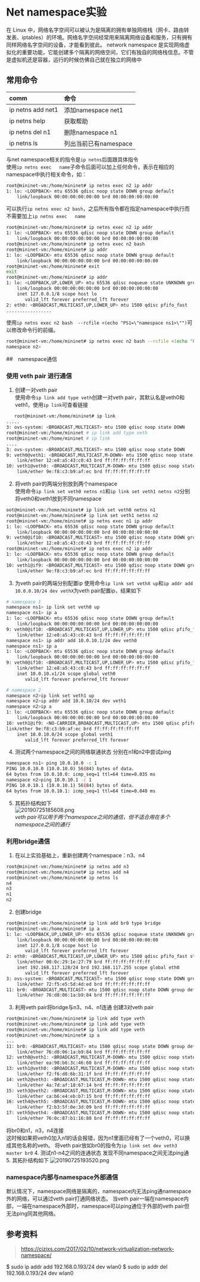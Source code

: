 # Net namespace实验
  在 Linux 中，网络名字空间可以被认为是隔离的拥有单独网络栈（网卡、路由转发表、iptables）的环境。网络名字空间经常用来隔离网络设备和服务，只有拥有同样网络名字空间的设备，才能看到彼此。 network namespace 是实现网络虚拟化的重要功能，它能创建多个隔离的网络空间，它们有独自的网络栈信息。不管是虚拟机还是容器，运行的时候仿佛自己就在独立的网络中

## 常用命令
| comm               | 命令               |
| :----------------- | :----------------- |
| ip netns add  net1 | 添加namespace net1 |
|ip netns help |获取帮助|
|ip netns del n1| 删除namespace n1|
|ip netns ls|列出当前已有namespace|
与net namespace相关的指令是`ip netns`后面跟具体指令  
使用`ip netns exec   name`子命令后面可以加上任何命令，表示在相应的namespace中执行相关命令，如：
```bash
root@mininet-vm:/home/mininet# ip netns exec n2 ip addr
1: lo: <LOOPBACK> mtu 65536 qdisc noop state DOWN group default 
    link/loopback 00:00:00:00:00:00 brd 00:00:00:00:00:00
```
可以执行`ip netns exec n2 bash`，之后所有指令都在指定namespace中执行而不需要加上`ip netns exec   name`
```bash
root@mininet-vm:/home/mininet# ip netns exec n2 ip addr
1: lo: <LOOPBACK> mtu 65536 qdisc noop state DOWN group default 
    link/loopback 00:00:00:00:00:00 brd 00:00:00:00:00:00
root@mininet-vm:/home/mininet# ip netns exec n2 bash
root@mininet-vm:/home/mininet# ip addr
1: lo: <LOOPBACK> mtu 65536 qdisc noop state DOWN group default 
    link/loopback 00:00:00:00:00:00 brd 00:00:00:00:00:00
root@mininet-vm:/home/mininet# exit
exit
root@mininet-vm:/home/mininet# ip addr
1: lo: <LOOPBACK,UP,LOWER_UP> mtu 65536 qdisc noqueue state UNKNOWN group default 
    link/loopback 00:00:00:00:00:00 brd 00:00:00:00:00:00
    inet 127.0.0.1/8 scope host lo
       valid_lft forever preferred_lft forever
2: eth0: <BROADCAST,MULTICAST,UP,LOWER_UP> mtu 1500 qdisc pfifo_fast 
.................
```
使用`ip netns exec n2 bash  --rcfile <(echo "PS1=\"namespace ns1>\"")`可以修改命令行的前缀。
```bash
root@mininet-vm:/home/mininet# ip netns exec n2 bash --rcfile <(echo "PS1=\"namespace n2>\"")
namespace n2>
```
##　namespace通信
### 使用 veth pair 进行通信
1. 创建一对veth pair   
   使用命令`ip link add type veth`创建一对veth pair，其默认名是veth0和veth1，使用`ip link`可查看链接
```bash
   root@mininet-vm:/home/mininet# ip link
.....
3: ovs-system: <BROADCAST,MULTICAST> mtu 1500 qdisc noop state DOWN 
root@mininet-vm:/home/mininet # ip link add type veth
root@mininet-vm:/home/mininet # ip link
....
3: ovs-system: <BROADCAST,MULTICAST> mtu 1500 qdisc noop state DOWN 
9: veth0@veth1: <BROADCAST,MULTICAST,M-DOWN> mtu 1500 qdisc noop state DOWN mode DEFAULT group default qlen 1000
    link/ether 12:e8:a5:43:c0:43 brd ff:ff:ff:ff:ff:ff
10: veth1@veth0: <BROADCAST,MULTICAST,M-DOWN> mtu 1500 qdisc noop state DOWN mode DEFAULT group default qlen 1000
    link/ether 9e:f8:c3:b9:af:ec brd ff:ff:ff:ff:ff:ff
```
2. 将veth pair的两端分别放到两个namespace   
   使用命令`ip link set veth0 netns n1`和`ip link set veth1 netns n2`分别将veth0和veth1放到不同namespace
```bash
oot@mininet-vm:/home/mininet# ip link set veth0 netns n1
root@mininet-vm:/home/mininet# ip link set veth1 netns n2
root@mininet-vm:/home/mininet# ip netns exec n1 ip addr
1: lo: <LOOPBACK> mtu 65536 qdisc noop state DOWN group default 
    link/loopback 00:00:00:00:00:00 brd 00:00:00:00:00:00
9: veth0@if10: <BROADCAST,MULTICAST> mtu 1500 qdisc noop state DOWN group default qlen 1000
    link/ether 12:e8:a5:43:c0:43 brd ff:ff:ff:ff:ff:ff
root@mininet-vm:/home/mininet# ip netns exec n2 ip addr
1: lo: <LOOPBACK> mtu 65536 qdisc noop state DOWN group default 
    link/loopback 00:00:00:00:00:00 brd 00:00:00:00:00:00
10: veth1@if9: <BROADCAST,MULTICAST> mtu 1500 qdisc noop state DOWN group default qlen 1000
    link/ether 9e:f8:c3:b9:af:ec brd ff:ff:ff:ff:ff:ff
```
3. 为veth pair的两端分别配置ip
   使用命令`ip link set vethX up`和`ip addr add  10.0.0.10/24 dev vethX`为veth pair配置ip，结果如下
```bash
# namespace 1
namespace ns1> ip link set veth0 up
namespace ns1> ip a
1: lo: <LOOPBACK> mtu 65536 qdisc noop state DOWN group default 
    link/loopback 00:00:00:00:00:00 brd 00:00:00:00:00:00
9: veth0@if10: <BROADCAST,MULTICAST,UP,LOWER_UP> mtu 1500 qdisc pfifo_fast state UP group default qlen 1000
    link/ether 12:e8:a5:43:c0:43 brd ff:ff:ff:ff:ff:ff
namespace ns1> ip addr add 10.0.10.1/24 dev veth0
namespace ns1> ip a
1: lo: <LOOPBACK> mtu 65536 qdisc noop state DOWN group default 
    link/loopback 00:00:00:00:00:00 brd 00:00:00:00:00:00
9: veth0@if10: <BROADCAST,MULTICAST,UP,LOWER_UP> mtu 1500 qdisc pfifo_fast state UP group default qlen 1000
    link/ether 12:e8:a5:43:c0:43 brd ff:ff:ff:ff:ff:ff
    inet 10.0.10.x1/24 scope global veth0
       valid_lft forever preferred_lft forever

# namespace 2
namespace n2>ip link set veth1 up
namespace n2>ip addr add 10.0.10/24 dev veth1
namespace n2>ip a
1: lo: <LOOPBACK> mtu 65536 qdisc noop state DOWN group default 
    link/loopback 00:00:00:00:00:00 brd 00:00:00:00:00:00
10: veth1@if9: <NO-CARRIER,BROADCAST,MULTICAST,UP> mtu 1500 qdisc pfifo_fast state LOWERLAYERDOWN group default qlen 1000
link/ether 9e:f8:c3:b9:af:ec brd ff:ff:ff:ff:ff:ff
    inet 10.0.10.0/24 scope global veth1
       valid_lft forever preferred_lft forever
```
   4. 测试两个namespace之间的网络联通状态
   分别在n1和n2中尝试ping
```bash
namespace ns1> ping 10.0.10.0 -c 1
PING 10.0.10.0 (10.0.10.0) 56(84) bytes of data.
64 bytes from 10.0.10.0: icmp_seq=1 ttl=64 time=0.035 ms
namespace n2>ping 10.0.10.1 -c 1
PING 10.0.10.1 (10.0.10.1) 56(84) bytes of data.
64 bytes from 10.0.10.1: icmp_seq=1 ttl=64 time=0.040 ms
```
5. 其拓扑结构如下  
   ![20190725185608.png](https://raw.githubusercontent.com/zdzh/pothos/master/img/20190725185608.png)    
*veth pair可以用于两个namespace之间的通信，但不适合用在多个namespace之间的通行*
### 利用bridge通信
1. 在以上实验基础上，重新创建两个namespace：n3、n4
```bash
root@mininet-vm:/home/mininet# ip netns add n3
root@mininet-vm:/home/mininet# ip netns add n4
root@mininet-vm:/home/mininet# ip netns ls
n4
n3
n1
n2
```
2. 创建bridge
```bash
root@mininet-vm:/home/mininet# ip link add br0 type bridge
root@mininet-vm:/home/mininet# ip a
1: lo: <LOOPBACK,UP,LOWER_UP> mtu 65536 qdisc noqueue state UNKNOWN group default 
    link/loopback 00:00:00:00:00:00 brd 00:00:00:00:00:00
    inet 127.0.0.1/8 scope host lo
       valid_lft forever preferred_lft forever
2: eth0: <BROADCAST,MULTICAST,UP,LOWER_UP> mtu 1500 qdisc pfifo_fast state UP group default qlen 1000
    link/ether 00:0c:29:1e:27:79 brd ff:ff:ff:ff:ff:ff
    inet 192.168.117.128/24 brd 192.168.117.255 scope global eth0
       valid_lft forever preferred_lft forever
3: ovs-system: <BROADCAST,MULTICAST> mtu 1500 qdisc noop state DOWN group default 
    link/ether 72:f5:e5:5d:4d:ed brd ff:ff:ff:ff:ff:ff
11: br0: <BROADCAST,MULTICAST> mtu 1500 qdisc noop state DOWN group default 
    link/ether 76:d8:06:1a:b9:84 brd ff:ff:ff:ff:ff:ff
```
3. 利用veth pair将bridge与n3、n4、n1连通
   创建3对veth pair
```bash
root@mininet-vm:/home/mininet# ip link add type veth
root@mininet-vm:/home/mininet# ip link add type veth
root@mininet-vm:/home/mininet# ip link add type veth
root@mininet-vm:/home/mininet# ip a
...
11: br0: <BROADCAST,MULTICAST> mtu 1500 qdisc noop state DOWN group default 
    link/ether 76:d8:06:1a:b9:84 brd ff:ff:ff:ff:ff:ff
12: veth0@veth1: <BROADCAST,MULTICAST,M-DOWN> mtu 1500 qdisc noop state DOWN group default qlen 1000
    link/ether ea:98:b6:3c:46:60 brd ff:ff:ff:ff:ff:ff
13: veth1@veth0: <BROADCAST,MULTICAST,M-DOWN> mtu 1500 qdisc noop state DOWN group default qlen 1000
    link/ether f2:f6:d8:6b:31:1f brd ff:ff:ff:ff:ff:ff
14: veth2@veth3: <BROADCAST,MULTICAST,M-DOWN> mtu 1500 qdisc noop state DOWN group default qlen 1000
    link/ether 4a:7d:af:18:67:14 brd ff:ff:ff:ff:ff:ff
15: veth3@veth2: <BROADCAST,MULTICAST,M-DOWN> mtu 1500 qdisc noop state DOWN group default qlen 1000
    link/ether ca:b6:e4:eb:b7:15 brd ff:ff:ff:ff:ff:ff
16: veth4@veth5: <BROADCAST,MULTICAST,M-DOWN> mtu 1500 qdisc noop state DOWN group default qlen 1000
    link/ether f2:b3:5f:0e:3d:09 brd ff:ff:ff:ff:ff:ff
17: veth5@veth4: <BROADCAST,MULTICAST,M-DOWN> mtu 1500 qdisc noop state DOWN group default qlen 1000
    link/ether 76:0c:87:b1:16:80 brd ff:ff:ff:ff:ff:ff
```
  将br0和n1，n3，n4连接  
  这时候如果把veth0加入n1的话会报错，因为n1里面已经有了一个veth0，可以换成其他名称的veth。
将veth pair放如br0的指令为`ip link set dev veth3 master br0`
4. 测试n1-n4之间的连通状态
   发现不同namespace之间无法ping通
5. 其拓扑结构如下
   ![20190725193520.png](https://raw.githubusercontent.com/zdzh/pothos/master/img/20190725193520.png)
 ### namespace内部与namespace外部通信
默认情况下，namespace网络是隔离的，namespace内无法ping通namespace外的网络，可以通过veth pair打通网络状态。
当veth pair一端在namespace内部，一端在namespace外部时，namespace可以ping通位于外部的veth pair但无法ping同其他网络。
## 参考资料
> https://cizixs.com/2017/02/10/network-virtualization-network-namespace/

$ sudo ip addr add 192.168.0.193/24 dev wlan0
$ sudo ip addr del 192.168.0.193/24 dev wlan0